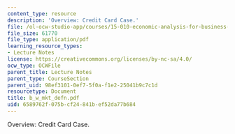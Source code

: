 ```yaml
---
content_type: resource
description: 'Overview: Credit Card Case.'
file: /ol-ocw-studio-app/courses/15-010-economic-analysis-for-business-decisions-fall-2004/6589762f075bcf24841bef52da77b684_b_w_mkt_defn.pdf
file_size: 61770
file_type: application/pdf
learning_resource_types:
- Lecture Notes
license: https://creativecommons.org/licenses/by-nc-sa/4.0/
ocw_type: OCWFile
parent_title: Lecture Notes
parent_type: CourseSection
parent_uid: 98ef3101-0ef7-5f0a-f1e2-25041b9c7c1d
resourcetype: Document
title: b_w_mkt_defn.pdf
uid: 6589762f-075b-cf24-841b-ef52da77b684
---
```

Overview: Credit Card Case.